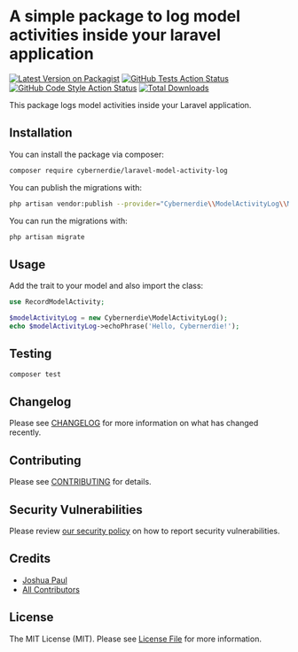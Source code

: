# A simple package to log model activities inside your laravel application

[![Latest Version on Packagist](https://img.shields.io/packagist/v/cybernerdie/laravel-model-activity-log.svg?style=flat-square)](https://packagist.org/packages/cybernerdie/laravel-model-activity-log)
[![GitHub Tests Action Status](https://img.shields.io/github/workflow/status/cybernerdie/laravel-model-activity-log/run-tests?label=tests)](https://github.com/cybernerdie/laravel-model-activity-log/actions?query=workflow%3Arun-tests+branch%3Amain)
[![GitHub Code Style Action Status](https://img.shields.io/github/workflow/status/cybernerdie/laravel-model-activity-log/Fix%20PHP%20code%20style%20issues?label=code%20style)](https://github.com/cybernerdie/laravel-model-activity-log/actions?query=workflow%3A"Fix+PHP+code+style+issues"+branch%3Amain)
[![Total Downloads](https://img.shields.io/packagist/dt/cybernerdie/laravel-model-activity-log.svg?style=flat-square)](https://packagist.org/packages/cybernerdie/laravel-model-activity-log)

This package logs model activities inside your Laravel application.

## Installation

You can install the package via composer:

```bash
composer require cybernerdie/laravel-model-activity-log
```

You can publish the migrations with:

```bash
php artisan vendor:publish --provider="Cybernerdie\\ModelActivityLog\\ModelActivityLogServiceProvider"
```

You can run the migrations with:

```bash
php artisan migrate
```

## Usage

Add the trait to your model and also import the class:

```php
use RecordModelActivity;
```

```php
$modelActivityLog = new Cybernerdie\ModelActivityLog();
echo $modelActivityLog->echoPhrase('Hello, Cybernerdie!');
```

## Testing

```bash
composer test
```

## Changelog

Please see [CHANGELOG](CHANGELOG.md) for more information on what has changed recently.

## Contributing

Please see [CONTRIBUTING](CONTRIBUTING.md) for details.

## Security Vulnerabilities

Please review [our security policy](../../security/policy) on how to report security vulnerabilities.

## Credits

- [Joshua Paul](https://github.com/cybernerdie)
- [All Contributors](../../contributors)

## License

The MIT License (MIT). Please see [License File](LICENSE.md) for more information.
